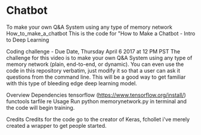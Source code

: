 # Chatbot
To make your own Q&amp;A System using any type of memory network 
How_to_make_a_chatbot
This is the code for "How to Make a Chatbot - Intro to Deep Learning 

Coding challenge - Due Date, Thursday April 6 2017 at 12 PM PST
The challenge for this video is to make your own Q&A System using any type of memory network (plain, end-to-end, or dynamic). You can even use the code in this repository verbatim, just modify it so that a user can ask it questions from the command line. This will be a good way to get familiar with this type of bleeding edge deep learning model.

Overview
Dependencies
tensorflow (https://www.tensorflow.org/install/)
functools
tarfile
re
Usage
Run python memorynetwork.py in terminal and the code will begin training.

Credits
Credits for the code go to the creator of Keras, fchollet i've merely created a wrapper to get people started.

